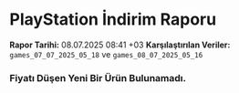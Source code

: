 # PlayStation İndirim Raporu

**Rapor Tarihi:** 08.07.2025 08:41 +03
**Karşılaştırılan Veriler:** `games_07_07_2025_05_18` ve `games_08_07_2025_05_16`

### Fiyatı Düşen Yeni Bir Ürün Bulunamadı.
